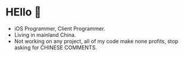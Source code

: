 # HEllo 👋
- iOS Programmer, Client Programmer.
- Living in mainland China.
- Not working on any project, all of my code make none profits, stop asking for CHINESE COMMENTS.
